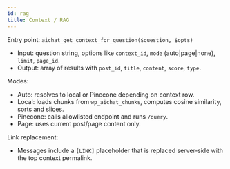 ```yaml
---
id: rag
title: Context / RAG
---
```


Entry point: `aichat_get_context_for_question($question, $opts)`
- Input: question string, options like `context_id`, `mode` (auto|page|none), `limit`, `page_id`.
- Output: array of results with `post_id`, `title`, `content`, `score`, `type`.

Modes:
- Auto: resolves to local or Pinecone depending on context row.
- Local: loads chunks from `wp_aichat_chunks`, computes cosine similarity, sorts and slices.
- Pinecone: calls allowlisted endpoint and runs `/query`.
- Page: uses current post/page content only.

Link replacement:
- Messages include a `[LINK]` placeholder that is replaced server‑side with the top context permalink.

